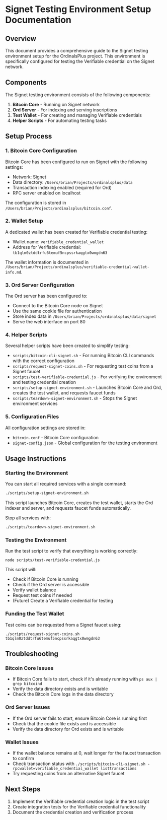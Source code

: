 # Signet Testing Environment Setup Documentation

## Overview

This document provides a comprehensive guide to the Signet testing environment setup for the OrdinalsPlus project. This environment is specifically configured for testing the Verifiable credential on the Signet network.

## Components

The Signet testing environment consists of the following components:

1. **Bitcoin Core** - Running on Signet network
2. **Ord Server** - For indexing and serving inscriptions
3. **Test Wallet** - For creating and managing Verifiable credentials
4. **Helper Scripts** - For automating testing tasks

## Setup Process

### 1. Bitcoin Core Configuration

Bitcoin Core has been configured to run on Signet with the following settings:

- Network: Signet
- Data directory: `/Users/brian/Projects/ordinalsplus/data`
- Transaction indexing enabled (required for Ord)
- RPC server enabled on localhost

The configuration is stored in `/Users/brian/Projects/ordinalsplus/bitcoin.conf`.

### 2. Wallet Setup

A dedicated wallet has been created for Verifiable credential testing:

- Wallet name: `verifiable_credential_wallet`
- Address for Verifiable credential: `tb1qlm0ztddtrfu6temuf5ncpssrkaqgtx0wmgdn63`

The wallet information is documented in `/Users/brian/Projects/ordinalsplus/verifiable-credential-wallet-info.md`.

### 3. Ord Server Configuration

The Ord server has been configured to:

- Connect to the Bitcoin Core node on Signet
- Use the same cookie file for authentication
- Store index data in `/Users/brian/Projects/ordinalsplus/data/signet`
- Serve the web interface on port 80

### 4. Helper Scripts

Several helper scripts have been created to simplify testing:

- `scripts/bitcoin-cli-signet.sh` - For running Bitcoin CLI commands with the correct configuration
- `scripts/request-signet-coins.sh` - For requesting test coins from a Signet faucet
- `scripts/test-verifiable-credential.js` - For verifying the environment and testing credential creation
- `scripts/setup-signet-environment.sh` - Launches Bitcoin Core and Ord, creates the test wallet, and requests faucet funds
- `scripts/teardown-signet-environment.sh` - Stops the Signet environment services

### 5. Configuration Files

All configuration settings are stored in:

- `bitcoin.conf` - Bitcoin Core configuration
- `signet-config.json` - Global configuration for the testing environment

## Usage Instructions

### Starting the Environment
You can start all required services with a single command:

```bash
./scripts/setup-signet-environment.sh
```

This script launches Bitcoin Core, creates the test wallet, starts the Ord indexer and server, and requests faucet funds automatically.

Stop all services with:

```bash
./scripts/teardown-signet-environment.sh
```

### Testing the Environment

Run the test script to verify that everything is working correctly:
```
node scripts/test-verifiable-credential.js
```

This script will:
- Check if Bitcoin Core is running
- Check if the Ord server is accessible
- Verify wallet balance
- Request test coins if needed
- (Future) Create a Verifiable credential for testing

### Funding the Test Wallet

Test coins can be requested from a Signet faucet using:
```
./scripts/request-signet-coins.sh tb1qlm0ztddtrfu6temuf5ncpssrkaqgtx0wmgdn63
```

## Troubleshooting

### Bitcoin Core Issues

- If Bitcoin Core fails to start, check if it's already running with `ps aux | grep bitcoind`
- Verify the data directory exists and is writable
- Check the Bitcoin Core logs in the data directory

### Ord Server Issues

- If the Ord server fails to start, ensure Bitcoin Core is running first
- Check that the cookie file exists and is accessible
- Verify the data directory for Ord exists and is writable

### Wallet Issues

- If the wallet balance remains at 0, wait longer for the faucet transaction to confirm
- Check transaction status with `./scripts/bitcoin-cli-signet.sh -rpcwallet=verifiable_credential_wallet listtransactions`
- Try requesting coins from an alternative Signet faucet

## Next Steps

1. Implement the Verifiable credential creation logic in the test script
2. Create integration tests for the Verifiable credential functionality
3. Document the credential creation and verification process
